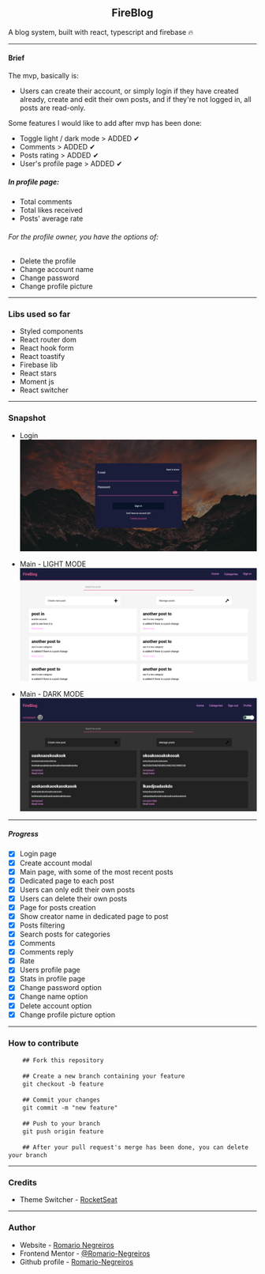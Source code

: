 <h2 style="text-align: center">FireBlog</h2>

A blog system, built with react, typescript and firebase 🔥

-----------------------------------------------------------------------------------------------------------------------------

#### Brief

The mvp, basically is:
* Users can create their account, or simply login if they have created already, create and edit their own posts, and if they're not
logged in, all posts are read-only.

Some features I would like to add after mvp has been done:
* Toggle light / dark mode > ADDED ✔
* Comments > ADDED ✔
* Posts rating > ADDED ✔
* User's profile page > ADDED ✔
##### In profile page:
* Total comments
* Total likes received
* Posts' average rate
###### For the profile owner, you have the options of:
* Delete the profile
* Change account name
* Change password
* Change profile picture

-----------------------------------------------------------------------------------------------------------------------------

### Libs used so far
* Styled components
* React router dom
* React hook form
* React toastify
* Firebase lib
* React stars
* Moment js
* React switcher

-----------------------------------------------------------------------------------------------------------------------------

### Snapshot
* Login
![Snapshot](./src/assets/login.png)

* Main - LIGHT MODE
![Snapshot](./src/assets/main.png)

* Main - DARK MODE
![Snapshot](./src/assets/main-dark.png)



-----------------------------------------------------------------------------------------------------------------------------

##### Progress
- [x] Login page
- [x] Create account modal
- [x] Main page, with some of the most recent posts
- [x] Dedicated page to each post
- [x] Users can only edit their own posts
- [x] Users can delete their own posts
- [x] Page for posts creation
- [x] Show creator name in dedicated page to post
- [x] Posts filtering
- [x] Search posts for categories
- [x] Comments
- [x] Comments reply
- [x] Rate
- [x] Users profile page
- [x] Stats in profile page
- [x] Change password option
- [x] Change name option
- [x] Delete account option
- [x] Change profile picture option

-----------------------------------------------------------------------------------------------------------------------------

### How to contribute 

```
    ## Fork this repository

    ## Create a new branch containing your feature
    git checkout -b feature

    ## Commit your changes
    git commit -m "new feature"

    ## Push to your branch
    git push origin feature

    ## After your pull request's merge has been done, you can delete your branch

```

-----------------------------------------------------------------------------------------------------------------------------

### Credits

- Theme Switcher - [RocketSeat](https://www.youtube.com/watch?v=ngVU74daJ8Y)

-----------------------------------------------------------------------------------------------------------------------------

### Author

- Website - [Romario Negreiros](https://romario-negreiros.github.io/Romario-frontend/)
- Frontend Mentor - [@Romario-Negreiros](https://www.frontendmentor.io/profile/Romario-Negreiros)
- Github profile - [Romario-Negreiros](https://github.com/Romario-Negreiros)
